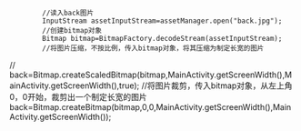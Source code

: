            
            //读入back图片
            InputStream assetInputStream=assetManager.open("back.jpg");
            //创建bitmap对象
            Bitmap bitmap=BitmapFactory.decodeStream(assetInputStream);
            //将图片压缩，不按比例，传入bitmap对象，将其压缩为制定长宽的图片
//            back=Bitmap.createScaledBitmap(bitmap,MainActivity.getScreenWidth(),MainActivity.getScreenWidth(),true);
            //将图片裁剪，传入bitmap对象，从左上角0，0开始，裁剪出一个制定长宽的图片
            back=Bitmap.createBitmap(bitmap,0,0,MainActivity.getScreenWidth(),MainActivity.getScreenWidth());
